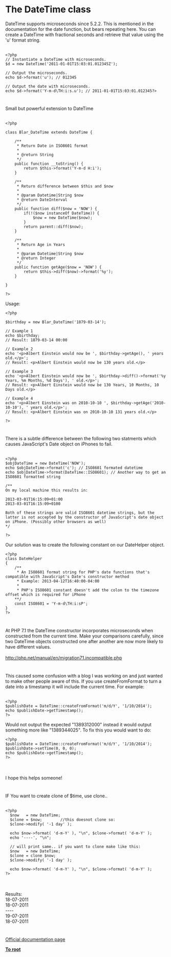 # The DateTime class



DateTime supports microseconds since 5.2.2. This is mentioned in the documentation for the date function, but bears repeating here. You can create a DateTime with fractional seconds and retrieve that value using the &apos;u&apos; format string.<br><br>

```
<?php
// Instantiate a DateTime with microseconds.
$d = new DateTime('2011-01-01T15:03:01.012345Z');

// Output the microseconds.
echo $d->format('u'); // 012345

// Output the date with microseconds.
echo $d->format('Y-m-d\TH:i:s.u'); // 2011-01-01T15:03:01.012345?>
```
  

#

Small but powerful extension to DateTime<br><br>

```
<?php

class Blar_DateTime extends DateTime {

    /**
     * Return Date in ISO8601 format
     *
     * @return String
     */
    public function __toString() {
        return $this->format('Y-m-d H:i');
    }

    /**
     * Return difference between $this and $now
     *
     * @param Datetime|String $now
     * @return DateInterval
     */
    public function diff($now = 'NOW') {
        if(!($now instanceOf DateTime)) {
            $now = new DateTime($now);
        }
        return parent::diff($now);
    }

    /**
     * Return Age in Years
     *
     * @param Datetime|String $now
     * @return Integer
     */
    public function getAge($now = 'NOW') {
        return $this->diff($now)->format('%y');
    }

}

?>
```


Usage:



```
<?php

$birthday = new Blar_DateTime('1879-03-14');

// Example 1
echo $birthday;
// Result: 1879-03-14 00:00

// Example 2
echo '<p>Albert Einstein would now be ', $birthday->getAge(), ' years old.</p>';
// Result: <p>Albert Einstein would now be 130 years old.</p>

// Example 3
echo '<p>Albert Einstein would now be ', $birthday->diff()->format('%y Years, %m Months, %d Days'), ' old.</p>';
// Result: <p>Albert Einstein would now be 130 Years, 10 Months, 10 Days old.</p>

// Example 4
echo '<p>Albert Einstein was on 2010-10-10 ', $birthday->getAge('2010-10-10'), ' years old.</p>';
// Result: <p>Albert Einstein was on 2010-10-10 131 years old.</p>

?>
```
  

#

There is a subtle difference between the following two statments which causes JavaScript&apos;s Date object on iPhones to fail.<br><br>

```
<?php
$objDateTime = new DateTime('NOW');
echo $objDateTime->format('c'); // ISO8601 formated datetime
echo $objDateTime->format(DateTime::ISO8601); // Another way to get an ISO8601 formatted string

/**
On my local machine this results in: 

2013-03-01T16:15:09+01:00
2013-03-01T16:15:09+0100

Both of these strings are valid ISO8601 datetime strings, but the latter is not accepted by the constructor of JavaScript's date object on iPhone. (Possibly other browsers as well)
*/

?>
```


Our solution was to create the following constant on our DateHelper object.



```
<?php
class DateHelper
{
    /**
     * An ISO8601 format string for PHP's date functions that's compatible with JavaScript's Date's constructor method
     * Example: 2013-04-12T16:40:00-04:00
     * 
     * PHP's ISO8601 constant doesn't add the colon to the timezone offset which is required for iPhone
    **/
    const ISO8601 = 'Y-m-d\TH:i:sP';
}
?>
```
  

#

At PHP 7.1 the DateTime constructor incorporates microseconds when constructed from the current time.  Make your comparisons carefully, since two DateTime objects constructed one after another are now more likely to have different values.<br><br>http://php.net/manual/en/migration71.incompatible.php  

#

This caused some confusion with a blog I was working on and just wanted to make other people aware of this. If you use createFromFormat to turn a date into a timestamp it will include the current time. For example:<br><br>

```
<?php
$publishDate = DateTime::createFromFormat('m/d/Y', '1/10/2014');
echo $publishDate->getTimestamp();
?>
```


Would not output the expected "1389312000" instead it would output something more like "1389344025". To fix this you would want to do:



```
<?php
$publishDate = DateTime::createFromFormat('m/d/Y', '1/10/2014');
$publishDate->setTime(0, 0, 0);
echo $publishDate->getTimestamp();
?>
```
<br><br>I hope this helps someone!  

#

IF You want to create clone of $time, use clone..<br><br>

```
<?php
  $now   = new DateTime;
  $clone = $now;        //this doesnot clone so:
  $clone->modify( '-1 day' );
 
  echo $now->format( 'd-m-Y' ), "\n", $clone->format( 'd-m-Y' );
  echo '----', "\n";

  // will print same.. if you want to clone make like this:
  $now   = new DateTime;
  $clone = clone $now;    
  $clone->modify( '-1 day' );
    
  echo $now->format( 'd-m-Y' ), "\n", $clone->format( 'd-m-Y' );
?>
```
<br><br>Results:<br>18-07-2011<br>18-07-2011<br>----<br>19-07-2011<br>18-07-2011  

#

[Official documentation page](https://www.php.net/manual/en/class.datetime.php)

**[To root](/README.md)**